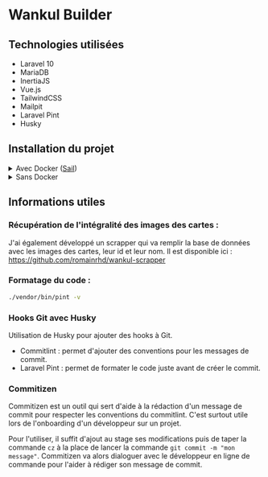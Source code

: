 # Wankul Builder

## Technologies utilisées

- Laravel 10
- MariaDB
- InertiaJS
- Vue.js
- TailwindCSS
- Mailpit
- Laravel Pint
- Husky

## Installation du projet

<details>
<summary>Avec Docker (<a href="https://laravel.com/docs/10.x/sail">Sail</a>)</summary>

1. Récupération du projet :
    ```bash
    git clone git@github.com:romainrhd/wankul-builder.git
    ```
2. On se déplace dans le projet :
    ```bash
    cd wankul-builder/
    ```
3. On crée le fichier .env et on le remplit avec les bonnes informations :
   ```bash
   cp .env.example .env
   ```
   Il faut bien penser à mettre à jour les valeurs suivantes :
    - LOG_CHANNEL (Mettre daily pour avoir un fichier de log par jour)
4. Installation des dépendances :
    ```bash
    docker run --rm \
    -u "$(id -u):$(id -g)" \
    -v "$(pwd):/var/www/html" \
    -w /var/www/html \
    laravelsail/php82-composer:latest \
    composer install --ignore-platform-reqs
    ```
5. Installation de la base de données :
    ```bash
    sail artisan migrate --seed
    ```
6. Création du lien symbolique pour les images :
    ```bash
    sail artisan storage:link
    ```
7. Création du lien symbolique pour les images :
    ```bash
    sail artisan key:generate
    ```

</details>
<details>
<summary>Sans Docker</summary>

1. Récupération du projet :
    ```bash
    git clone git@github.com:romainrhd/wankul-builder.git
    ```
2. On se déplace dans le projet :
    ```bash
    cd wankul-builder/
    ```
3. On crée le fichier .env et on le remplit avec les bonnes informations :
    ```bash
    cp .env.example .env
    ```
   Il faut bien penser à mettre à jour les valeurs suivantes :
    - LOG_CHANNEL (Mettre daily pour avoir un fichier de log par jour)
4. Installation des dépendances :
    ```bash
    composer install
    ```
5. Installation de la base de données :
    ```bash
    php artisan migrate --seed
    ```
6. Création du lien symbolique pour les images :
   ```bash
   php artisan storage:link
    ```
7. Création de la clé Laravel :
   ```bash
   php artisan key:generate
    ```
8. Lancement du projet :
    ```bash
    php artisan serve
    ```

</details>

## Informations utiles

### Récupération de l'intégralité des images des cartes :

J'ai également développé un scrapper qui va remplir la base de données avec les images des cartes, leur id et leur nom.
Il est disponible ici : https://github.com/romainrhd/wankul-scrapper

### Formatage du code :

```bash
./vendor/bin/pint -v
```

### Hooks Git avec Husky

Utilisation de Husky pour ajouter des hooks à Git.
- Commitlint : permet d'ajouter des conventions pour les messages de commit.
- Laravel Pint : permet de formater le code juste avant de créer le commit.

### Commitizen

Commitizen est un outil qui sert d'aide à la rédaction d'un message de commit pour respecter les conventions 
du commitlint. C'est surtout utile lors de l'onboarding d'un développeur sur un projet. 

Pour l'utiliser, il suffit d'ajout au stage ses modifications puis de taper la commande `cz` à la place de lancer la
commande `git commit -m "mon message"`. Commitizen va alors dialoguer avec le développeur en ligne de commande pour
l'aider à rédiger son message de commit.

